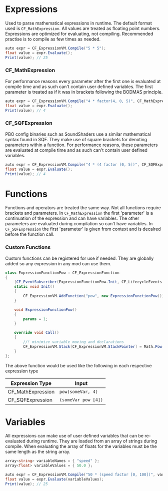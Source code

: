 # Expressions
Used to parse mathematical expressions in runtime. The default format used is `CF_MathExpression`. All values are treated as floating point numbers. Expressions are optimized for evaluating, not compiling. Recommended practise is to compile as few times as needed. 

```csharp
auto expr = CF_ExpressionVM.Compile("5 * 5");
float value = expr.Evaluate();
Print(value); // 25
```

### CF_MathExpression
For performance reasons every parameter after the first one is evaluated at compile time and as such can't contain user defined variables. The first parameter is treated as if it was in brackets following the BODMAS principle.

```csharp
auto expr = CF_ExpressionVM.Compile("4 * factor(4, 0, 5)", CF_MathExpression);
float value = expr.Evaluate();
Print(value); // 4
```

### CF_SQFExpression
PBO config binaries such as SoundShaders use a similar mathematical syntax found in SQF. They make use of square brackets for denoting parameters within a function. For performance reasons, these parameters are evaluated at compile time and as such can't contain user defined variables.

```csharp
auto expr = CF_ExpressionVM.Compile("4 * (4 factor [0, 5])", CF_SQFExpression);
float value = expr.Evaluate();
Print(value); // 4
```

# Functions
Functions and operators are treated the same way. Not all functions require brackets and parameters. In `CF_MathExpression` the first 'parameter' is a continuation of the expression and can have variables. The other parameters are evaluated during compilation so can't have variables. In `CF_SQFExpression` the first 'parameter' is given from context and is decalred before the function call.

### Custom Functions
Custom functions can be registered for use if needed. They are globally added so any expression in any mod can use them. 

```csharp
class ExpressionFunctionPow : CF_ExpressionFunction
{
	[CF_EventSubscriber(ExpressionFunctionPow.Init, CF_LifecycleEvents.OnGameCreate)]
	static void Init()
	{
		CF_ExpressionVM.AddFunction("pow", new ExpressionFunctionPow());
	}

	void ExpressionFunctionPow()
	{
		params = 1;
	}

	override void Call()
	{
		//! minimize variable moving and declarations
		CF_ExpressionVM.Stack[CF_ExpressionVM.StackPointer] = Math.Pow(CF_ExpressionVM.Stack[CF_ExpressionVM.StackPointer], CF_ExpressionVM.Instruction.param1);
	}
};
```

The above function would be used like the following in each respective expression type

| Expression Type   | Input              |
| ----------------- | ------------------ |
| CF_MathExpression |`pow(someVar, 4)`   |
| CF_SQFExpression  |`(someVar pow [4])` |

# Variables
All expressions can make use of user defined variables that can be re-evaluated during runtime. They are loaded from an array of strings during compile. When evaluating the array of floats for the variables must be the same length as the string array.

```csharp
array<string> variableNames = { "speed" };
array<float> variableValues = { 50.0 };

auto expr = CF_ExpressionVM.Compile("50 * (speed factor [0, 100])", variableNames, CF_MathExpression);
float value = expr.Evaluate(variableValues);
Print(value); // 25
```
